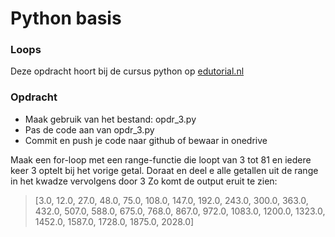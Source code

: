 # Python basis

### Loops
Deze opdracht hoort bij de cursus python op [edutorial.nl](https://www.edutorial.nl/course/python)

### Opdracht

* Maak gebruik van het bestand: opdr_3.py
* Pas de code aan van opdr_3.py
* Commit en push je code naar github of bewaar in onedrive

Maak een for-loop met een range-functie die loopt van 3 tot 81 en iedere keer 3 optelt bij het vorige getal.
Doraat en deel e alle getallen uit de range in het kwadze vervolgens door 3
Zo komt de output eruit te zien:

>[3.0, 12.0, 27.0, 48.0, 75.0, 108.0, 147.0, 192.0, 243.0, 300.0, 363.0, 432.0, 507.0, 588.0, 675.0, 768.0, 867.0, 972.0, 1083.0, 1200.0, 1323.0, 1452.0, 1587.0, 1728.0, 1875.0, 2028.0]
